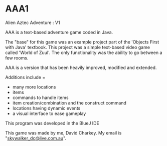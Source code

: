 # AAA1
Alien Aztec Adventure : V1

AAA is a text-based adventure game coded in Java.

The "base" for this game was an example project part of the 'Objects First with Java' textbook. 
This project was a simple text-based video game called 'World of Zuul'.
The only functionality was the ability to go between a few rooms. 

AAA is a version that has been heavily improved, modified and extended.

Additions include = 
- many more locations 
- items
- commands to handle items
- item creation/combination and the construct command 
- locations having dynamic events 
- a visual interface to ease gameplay 

This program was developed in the BlueJ IDE

This game was made by me, David Charkey.
My email is "skywalker_dc@live.com.au".
